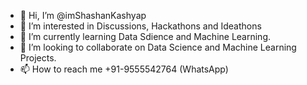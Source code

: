 - 👋 Hi, I’m @imShashanKashyap
- 👀 I’m interested in Discussions, Hackathons and Ideathons
- 🌱 I’m currently learning Data Sdience and Machine Learning.
- 💞️ I’m looking to collaborate on Data Science and Machine Learning Projects.
- 📫 How to reach me +91-9555542764 (WhatsApp)

<!---
imShashanKashyap/imShashanKashyap is a ✨ special ✨ repository because its `README.md` (this file) appears on your GitHub profile.
You can click the Preview link to take a look at your changes.
--->
